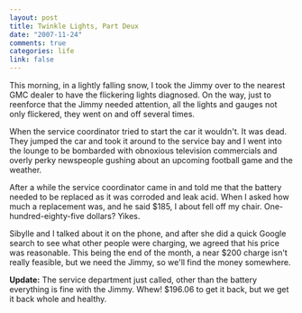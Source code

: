 ```yaml
--- 
layout: post
title: Twinkle Lights, Part Deux
date: "2007-11-24"
comments: true
categories: life
link: false
---
```

This morning, in a lightly falling snow, I took the Jimmy over to the nearest GMC dealer to have the flickering lights diagnosed.  On the way, just to reenforce that the Jimmy needed attention, all the lights and gauges not only flickered, they went on and off several times.

When the service coordinator tried to start the car it wouldn't.  It was dead.  They jumped the car and took it around to the service bay and I went into the lounge to be bombarded with obnoxious television commercials and overly perky newspeople gushing about an upcoming football game and the weather.

After a while the service coordinator came in and told me that the battery needed to be replaced as it was corroded and leak acid.  When I asked how much a replacement was, and he said $185, I about fell off my chair.  One-hundred-eighty-five dollars?  Yikes.

Sibylle and I talked about it on the phone, and after she did a quick Google search to see what other people were charging, we agreed that his price was reasonable.  This being the end of the month, a near $200 charge isn't really feasible, but we need the Jimmy, so we'll find the money somewhere.

<strong>Update:</strong> The service department just called, other than the battery everything is fine with the Jimmy.  Whew!  $196.06 to get it back, but we get it back whole and healthy.
